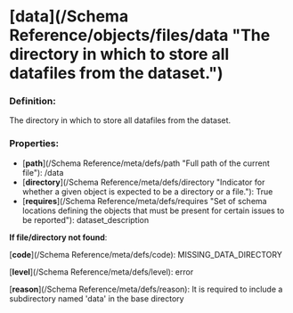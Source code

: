 # [data](/Schema Reference/objects/files/data "The directory in which to store all datafiles from the dataset.")

### Definition:

The directory in which to store all datafiles from the dataset.

### Properties:

- [**path**](/Schema Reference/meta/defs/path "Full path of the current file"): /data
- [**directory**](/Schema Reference/meta/defs/directory "Indicator for whether a given object is expected to be a directory or a file."): True
- [**requires**](/Schema Reference/meta/defs/requires "Set of schema locations defining the objects that must be present for certain issues to be reported"): dataset_description

**If file/directory not found**:

[**code**](/Schema Reference/meta/defs/code): MISSING_DATA_DIRECTORY

[**level**](/Schema Reference/meta/defs/level): error

[**reason**](/Schema Reference/meta/defs/reason): It is required to include a subdirectory named 'data' in the base directory
